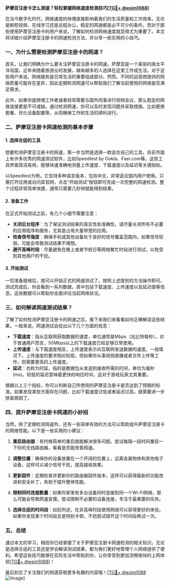 **萨摩亚注册卡怎么测速？轻松掌握网络速度检测技巧[[TG💪+ @esim1088](https://t.me/s/esim1088)]**

在当今数字化时代，网络速度的快慢直接影响着我们的生活质量和工作效率。无论是刷短视频、在线学习还是远程办公，稳定的网速都是必不可少的条件。而对于那些使用萨摩亚注册卡的用户来说，了解如何检测网络速度就显得尤为重要了。本文将详细介绍萨摩亚注册卡的网速检测方法，并分享一些实用的小技巧。

### 一、为什么需要检测萨摩亚注册卡的网速？

首先，让我们明确为什么要关注萨摩亚注册卡的网速。萨摩亚是一个美丽的南太平洋岛国，近年来随着旅游业的发展，越来越多的人选择在这里工作或生活。对于这些用户来说，网络服务是日常生活的重要组成部分。然而，不同的运营商提供的网络质量可能存在差异，因此定期检测网速可以帮助我们了解当前使用的网络是否满足需求。

此外，如果你是跨境工作者或者经常需要与国外同事进行视频会议，那么稳定的网络连接更是不可或缺。通过检测网速，你可以及时发现问题并采取措施，比如更换套餐、优化设备配置等，从而确保工作和生活的顺利进行。

### 二、萨摩亚注册卡网速检测的基本步骤

#### 1. 选择合适的工具

想要检测萨摩亚注册卡的网速，第一步当然是选择一款适合自己的工具。目前市面上有许多优秀的网速测试软件，比如Speedtest by Ookla、Fast.com等。这些工具界面简洁易用，能够快速准确地测量上传速度、下载速度以及延迟等关键指标。

以Speedtest为例，它支持多种语言版本，包括中文，非常适合国内用户使用。只需打开应用或访问其官网，点击“开始测试”按钮即可完成一次完整的网速检测。整个过程非常简单快捷，通常只需要几秒钟就能得到结果。

#### 2. 准备工作

在正式开始测试之前，有几个小细节需要注意：

- **关闭后台程序**：为了保证测试结果的真实性和准确性，请尽量关闭所有不必要的应用程序和服务，尤其是占用大量带宽的应用。
- **检查信号强度**：确保手机或其他设备处于良好的信号覆盖范围内。如果信号较弱，可能会导致测试结果不理想。
- **避开高峰时段**：尽量避免在晚上或者节假日等网络繁忙时段进行测试，以免受到其他用户的干扰。

#### 3. 开始测试

一切准备就绪后，就可以开始正式的网速测试了。按照上述提到的方法操作即可。测试完成后，你会看到一系列数据，其中包括下载速度、上传速度以及延迟值等信息。这些数据可以帮助你全面评估当前网络状况。

### 三、如何解读网速测试结果？

了解了如何检测萨摩亚注册卡的网速之后，接下来我们来看看如何正确解读这些结果。一般来说，网速测试会给出以下几个方面的信息：

- **下载速度**：指从互联网获取数据的速度，单位通常是Mbps（兆比特每秒）。对于普通用户而言，50Mbps以上的下载速度已经足够日常使用。
- **上传速度**：与下载速度相反，上传速度表示向互联网发送数据的速度。一般情况下，上传速度的要求相对较低，但如果你从事视频直播或者文件上传等工作，则需要更高的上传速度。
- **延迟**：也称为时延，指的是数据包从发送到接收所需的时间，单位为毫秒(ms)。较低的延迟意味着更快的响应时间，这对于游戏玩家尤其重要。

根据以上三个指标，你可以判断自己所使用的萨摩亚注册卡是否达到了预期的标准。如果发现某些方面存在问题，比如下载速度过低或者延迟过高，就需要进一步排查原因了。

### 四、提升萨摩亚注册卡网速的小妙招

当然，除了定期检测网速外，还有一些简单有效的方法可以帮助提升萨摩亚注册卡的网络性能。以下是一些实用的小建议：

1. **重启路由器**：有时候简单的重启就能解决很多问题。尝试每隔一段时间重启一下你的无线路由器，看看是否能改善网速。
   
2. **调整位置**：确保你的设备放置在一个开阔的位置上，远离金属物体和其他电子设备，这样可以减少信号干扰，提高接收效果。

3. **更新固件**：定期检查并更新你的路由器固件版本，这样可以获得最新的功能改进和安全补丁，有助于提升整体性能。

4. **限制同时连接数量**：如果你家里有多台设备同时连接到同一个Wi-Fi网络，那么可能会导致网速变慢。尝试限制不必要的设备连接，专注于最重要的任务。

5. **选择合适的时间段**：如前所述，在非高峰时段使用网络可以获得更好的体验。如果你发现某个时间段总是特别卡顿，不妨尝试错开这个时间段再试一次。

### 五、总结

通过本文的学习，相信你已经掌握了关于萨摩亚注册卡网速检测的相关知识。无论是选择合适的工具还是学会解读测试结果，都为我们更好地管理个人网络提供了便利。希望这些技巧能够在实际生活中帮助到你，让你享受到更加流畅愉快的上网体验[[TG💪+ @esim1088](https://t.me/s/esim1088)]！

最后别忘了关注我们的频道获取更多有趣的内容哦！[[TG💪+ @esim1088](https://t.me/s/esim1088) ![Image](https://i.postimg.cc/4NQfJmqS/Snipaste-2025-05-13-00-14-12.png)]